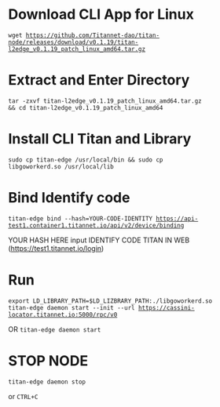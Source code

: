 # Download CLI App for Linux
<code>wget https://github.com/Titannet-dao/titan-node/releases/download/v0.1.19/titan-l2edge_v0.1.19_patch_linux_amd64.tar.gz</code>

# Extract and Enter Directory
<code>tar -zxvf titan-l2edge_v0.1.19_patch_linux_amd64.tar.gz && cd titan-l2edge_v0.1.19_patch_linux_amd64</code>

# Install CLI Titan and Library
<code>sudo cp titan-edge /usr/local/bin && sudo cp libgoworkerd.so /usr/local/lib</code>

# Bind Identify code
<code>titan-edge bind --hash=YOUR-CODE-IDENTITY https://api-test1.container1.titannet.io/api/v2/device/binding</code>

YOUR HASH HERE input IDENTIFY CODE TITAN IN WEB (https://test1.titannet.io/login)
# Run
<code>export LD_LIBRARY_PATH=$LD_LIZBRARY_PATH:./libgoworkerd.so
titan-edge daemon start --init --url https://cassini-locator.titannet.io:5000/rpc/v0</code>

OR
<code>titan-edge daemon start</code>

# STOP NODE
<code><p>titan-edge daemon stop</p></code>
or
<code>CTRL+C</code>

